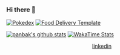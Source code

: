 ### Hi there 👋

[![Pokedex](https://github-readme-stats.vercel.app/api/pin/?username=panbak&repo=pokedex&title_color=1f2937&bg_color=ef4444&text_color=fff&hide_border=true)](https://github.com/panbak/pokedex) [![Food Delivery Template](https://github-readme-stats.vercel.app/api/pin/?username=panbak&repo=food-delivery-tailwind-template&title_color=1f2937&bg_color=fbbf24&text_color=fff&hide_border=true)](https://github.com/panbak/food-delivery-tailwind-template)


[![panbak's github stats](https://github-readme-stats.vercel.app/api?username=panbak&show_icons=true&icon_color=4f46e5&title_color=4f46e5&custom_title=My%20Github%20Stats&include_all_commits=true&hide_border=true&hide_rank=true)](https://github.com/panbak/) [![WakaTime Stats](https://github-readme-stats.vercel.app/api/wakatime?username=panbak&hide_border=true)](https://wakatime.com/@panbak)


<p align="center">
  <a href="https://www.linkedin.com/in/panbak/" target="_blank"> linkedin </a> 
</p>
